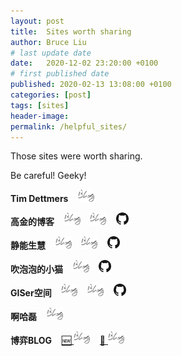 ```yaml
---
layout: post
title:  Sites worth sharing
author: Bruce Liu
# last update date
date:   2020-12-02 23:20:00 +0100
# first published date
published: 2020-02-13 13:08:00 +0100
categories: [post]
tags: [sites]
header-image: 
permalink: /helpful_sites/
---
```

Those sites were worth sharing.
<!--the above is the excerpt-->
<!--more-->
<!--the following is the text-->
Be careful! Geeky!

<b>Tim Dettmers</b>
	&nbsp;&nbsp;
	[<img src="/assets/pics/blog_35by27.png" height="20">](https://timdettmers.com)

<b>高金的博客</b>
	&nbsp;&nbsp;
	[<img src="/assets/pics/blog_35by27.png" height="20">](https://jin10086.github.io)
	&nbsp;&nbsp;
	[<img src="/assets/pics/blog_35by27.png" height="20">](https://igaojin.me/)
	&nbsp;&nbsp;
	[<img src="/assets/pics/github_marker_32px.png" height="20">](https://github.com/jin10086)

<b>静能生慧</b> 
	&nbsp;&nbsp;
	[<img src="/assets/pics/blog_35by27.png" height="20">](https://wsxq2.github.io)
	&nbsp;&nbsp;
	[<img src="/assets/pics/blog_35by27.png" height="20">](https://wsxq2.55555.io/)
	&nbsp;&nbsp;
	[<img src="/assets/pics/github_marker_32px.png" height="20">](https://github.com/wsxq2)

<b>吹泡泡的小猫</b>
	&nbsp;&nbsp;
	[<img src="/assets/pics/blog_35by27.png" height="20">](https://blog.csdn.net/orbit)
	&nbsp;&nbsp;
	[<img src="/assets/pics/github_marker_32px.png" height="20">](https://github.com/inte2000)

<b>GISer空间</b> 
	&nbsp;&nbsp;
	[<img src="/assets/pics/blog_35by27.png" height="20">](https://huanglii.github.io)
	&nbsp;&nbsp;
	[<img src="/assets/pics/blog_35by27.png" height="20">](https://giser.xyz/)
	&nbsp;&nbsp;
	[<img src="/assets/pics/github_marker_32px.png" height="20">](https://github.com/huanglii)

<b>啊哈磊</b>
	&nbsp;&nbsp;
	[<img src="/assets/pics/blog_35by27.png" height="20">](https://blog.51cto.com/ahalei)

<b>博弈BLOG</b> 
	&nbsp;&nbsp;
	[ 🆕 <img src="/assets/pics/blog_35by27.png" height="20">](https://retire50blog.wang)
	&nbsp;&nbsp;
	[ 🛑 <img src="/assets/pics/blog_35by27.png" height="20">](https://blog1.jyzzj.online)
